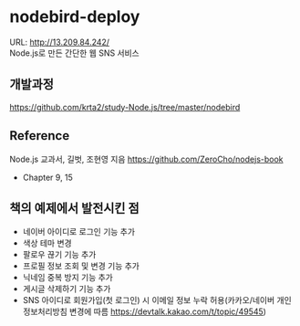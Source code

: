 # nodebird-deploy
URL: http://13.209.84.242/<br/>
Node.js로 만든 간단한 웹 SNS 서비스

## 개발과정
https://github.com/krta2/study-Node.js/tree/master/nodebird

## Reference
Node.js 교과서, 길벗, 조현영 지음 https://github.com/ZeroCho/nodejs-book
* Chapter 9, 15

## 책의 예제에서 발전시킨 점
* 네이버 아이디로 로그인 기능 추가
* 색상 테마 변경
* 팔로우 끊기 기능 추가
* 프로필 정보 조회 및 변경 기능 추가
* 닉네임 중복 방지 기능 추가
* 게시글 삭제하기 기능 추가
* SNS 아이디로 회원가입(첫 로그인) 시 이메일 정보 누락 허용(카카오/네이버 개인정보처리방침 변경에 따름 https://devtalk.kakao.com/t/topic/49545)

